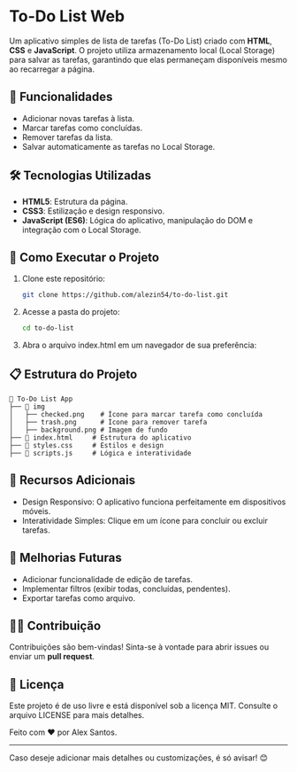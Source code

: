 # To-Do List Web

Um aplicativo simples de lista de tarefas (To-Do List) criado com **HTML**, **CSS** e **JavaScript**. O projeto utiliza armazenamento local (Local Storage) para salvar as tarefas, garantindo que elas permaneçam disponíveis mesmo ao recarregar a página.

## 🎯 Funcionalidades

- Adicionar novas tarefas à lista.
- Marcar tarefas como concluídas.
- Remover tarefas da lista.
- Salvar automaticamente as tarefas no Local Storage.

## 🛠️ Tecnologias Utilizadas

- **HTML5**: Estrutura da página.
- **CSS3**: Estilização e design responsivo.
- **JavaScript (ES6)**: Lógica do aplicativo, manipulação do DOM e integração com o Local Storage.

## 🚀 Como Executar o Projeto

1. Clone este repositório:
   ```bash
   git clone https://github.com/alezin54/to-do-list.git

2. Acesse a pasta do projeto:
   ```bash
   cd to-do-list

3. Abra o arquivo index.html em um navegador de sua preferência:

## 📋 Estrutura do Projeto
    
    📂 To-Do List App
    ├── 📂 img
    │   ├── checked.png    # Ícone para marcar tarefa como concluída
    │   ├── trash.png      # Ícone para remover tarefa
    │   ├── background.png # Imagem de fundo
    ├── 📜 index.html     # Estrutura do aplicativo
    ├── 📜 styles.css     # Estilos e design
    ├── 📜 scripts.js     # Lógica e interatividade

## 🌟 Recursos Adicionais

  - Design Responsivo: O aplicativo funciona perfeitamente em dispositivos móveis.
  - Interatividade Simples: Clique em um ícone para concluir ou excluir tarefas.

## 📝 Melhorias Futuras

  - Adicionar funcionalidade de edição de tarefas.
  - Implementar filtros (exibir todas, concluídas, pendentes).
  - Exportar tarefas como arquivo.

## 🧑‍💻 Contribuição

Contribuições são bem-vindas! Sinta-se à vontade para abrir issues ou enviar um **pull request**.

## 📄 Licença

Este projeto é de uso livre e está disponível sob a licença MIT. Consulte o arquivo LICENSE para mais detalhes.


Feito com ❤️ por Alex Santos.

--- 

Caso deseje adicionar mais detalhes ou customizações, é só avisar! 😊
